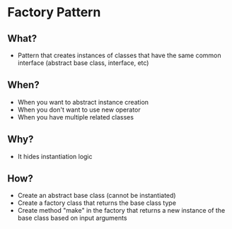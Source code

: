 # Factory Pattern

## What?

- Pattern that creates instances of classes that have the same common interface (abstract base class, interface, etc)

## When?

- When you want to abstract instance creation
- When you don't want to use new operator
- When you have multiple related classes

## Why?

- It hides instantiation logic

## How?

- Create an abstract base class (cannot be instantiated)
- Create a factory class that returns the base class type
- Create method "make" in the factory that returns a new instance of the base class based on input arguments
